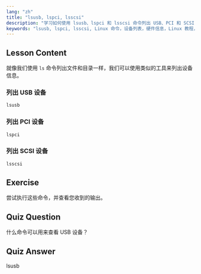 ```yaml
---
lang: "zh"
title: "lsusb, lspci, lsscsi"
description: "学习如何使用 lsusb、lspci 和 lsscsi 命令列出 USB、PCI 和 SCSI 设备。通过这份适合初学者的指南了解您的 Linux 硬件。"
keywords: "lsusb, lspci, lsscsi, Linux 命令，设备列表，硬件信息，Linux 教程，初学者指南"
---
```


## Lesson Content

就像我们使用 `ls` 命令列出文件和目录一样，我们可以使用类似的工具来列出设备信息。

### 列出 USB 设备

```bash
lsusb
```

### 列出 PCI 设备

```bash
lspci
```

### 列出 SCSI 设备

```bash
lsscsi
```

## Exercise

尝试执行这些命令，并查看您收到的输出。

## Quiz Question

什么命令可以用来查看 USB 设备？

## Quiz Answer

lsusb
